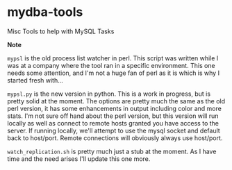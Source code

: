 mydba-tools
===========

Misc Tools to help with MySQL Tasks

**Note**

`mypsl` is the old process list watcher in perl. This script was written while I was at a company
where the tool ran in a specific environment. This one needs some attention, and I'm not a huge fan
of perl as it is which is why I started fresh with...

`mypsl.py` is the new version in python. This is a work in progress, but is pretty solid at the moment.
The options are pretty much the same as the old perl version, it has some enhancements in output including color and more stats.
I'm not sure off hand about the perl version, but this version will run locally as well as connect to remote hosts granted you have
access to the server. If running locally, we'll attempt to use the mysql socket and default back to host/port. Remote connections
will obviously always use host/port.

`watch_replication.sh` is pretty much just a stub at the moment. As I have time and the need arises I'll update this one more.

